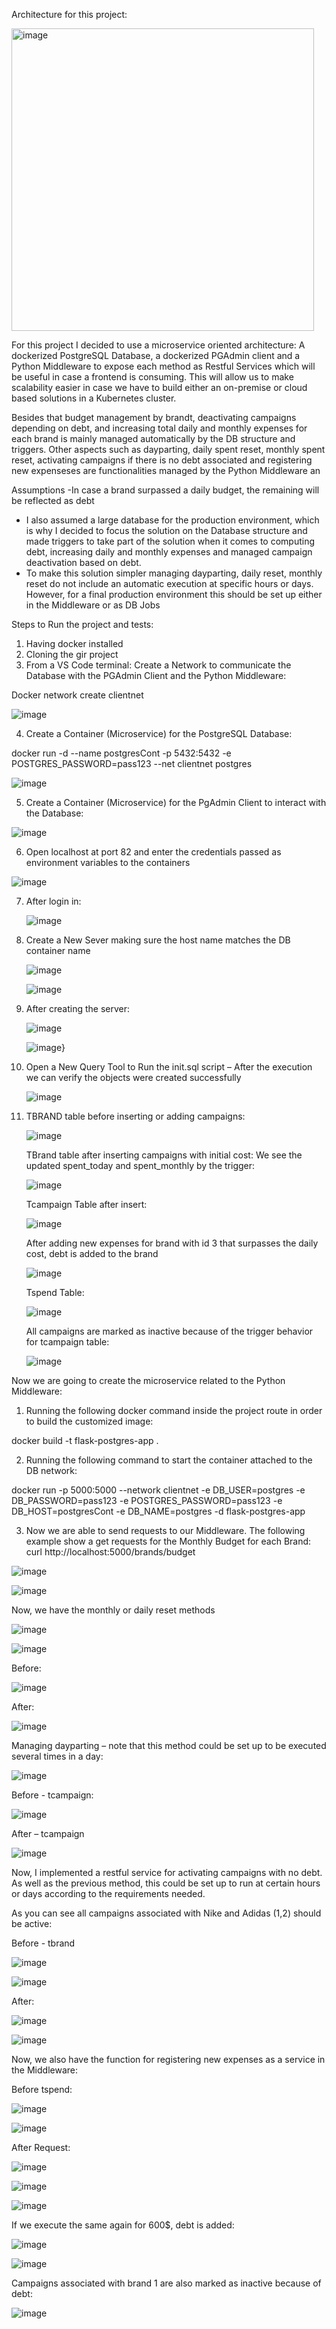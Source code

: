 Architecture for this project:


<img width="484" alt="image" src="https://github.com/user-attachments/assets/b7dfc830-f226-4cc6-913c-d4ea28f797b8" />

For this project I decided to use a microservice oriented architecture: A dockerized PostgreSQL Database, a dockerized PGAdmin client and a Python Middleware to expose each method as Restful Services which will be useful in case a frontend is consuming. This will allow us to make scalability easier in case we have to build either an on-premise or cloud based solutions in a Kubernetes cluster. 

Besides that budget management by brandt, deactivating campaigns depending on debt, and increasing total daily and monthly expenses for each brand is mainly managed automatically by the DB structure and triggers. Other aspects such as dayparting, daily spent reset, monthly spent reset, activating campaigns if there is no debt associated and registering new expenseses are functionalities managed by the Python Middleware 
an

Assumptions
-In case a brand surpassed a daily budget, the remaining will be reflected as debt
- I also assumed a large database for the production environment, which is why I decided to focus the solution on the Database structure and made triggers to take part of the solution when it comes to computing debt, increasing daily and monthly expenses and managed campaign deactivation based on debt.
- To make this solution simpler managing dayparting, daily reset, monthly reset do not include an automatic execution at specific hours or days. However, for a final production environment this should be set up either in the Middleware or as DB Jobs

Steps to Run the project and tests:

1.	Having docker installed
2.	Cloning the gir project
3.	From a VS Code terminal: 
Create a Network to communicate the Database with the PGAdmin Client and the Python Middleware:

Docker network create clientnet

![image](https://github.com/user-attachments/assets/b7b020ae-8843-410b-bf2d-e5662a698ddf)

4.	Create a Container (Microservice) for the PostgreSQL Database:

docker run -d --name postgresCont -p 5432:5432 -e POSTGRES_PASSWORD=pass123 --net clientnet postgres

![image](https://github.com/user-attachments/assets/5b90572e-1844-4817-998a-907b0cc48174)


5.	Create a Container (Microservice) for the PgAdmin Client to interact with the Database:

![image](https://github.com/user-attachments/assets/edeec90f-ad73-4566-9b41-62f410fe4deb)

6.	Open localhost at port 82 and enter the credentials passed as environment variables to the containers

   ![image](https://github.com/user-attachments/assets/0b51b811-8d78-498c-9536-a37f534015ee)

 7.	After login in:

   	![image](https://github.com/user-attachments/assets/209bdfe5-b090-4184-82ac-ed11c11e2ab5)

 8.	Create a New Sever making sure the host name matches the DB container name


    ![image](https://github.com/user-attachments/assets/cf99c1b8-ff8f-431e-bf68-8c1f096942a9)
   	
   	![image](https://github.com/user-attachments/assets/3f0476c8-33a0-4369-9d25-31c0eb943b64)

  9. After creating the server:


      ![image](https://github.com/user-attachments/assets/6975675f-6419-488d-a721-05a4f0ba955e)

     ![image](https://github.com/user-attachments/assets/99987545-eac5-47d4-9d16-69fdda2db0c2)}

10.	Open a New Query Tool to Run the init.sql script – After the execution we can verify the objects were created successfully


    ![image](https://github.com/user-attachments/assets/a72c605b-8e2f-47d0-96c7-90059bb09ab9)

11. TBRAND table before inserting or adding campaigns:

    ![image](https://github.com/user-attachments/assets/90012ee9-5bbc-4e17-af08-9b3ec892a7cd)

    TBrand table after inserting campaigns with initial cost: We see the updated spent_today and spent_monthly by the trigger:


    ![image](https://github.com/user-attachments/assets/8cd7e12e-24fa-4868-bbe3-ef6d35812537)

    Tcampaign Table after insert:

    ![image](https://github.com/user-attachments/assets/aea5307b-1e29-4f17-8808-9b11d2600f1d)

    After adding new expenses for brand with id 3 that surpasses the daily cost, debt is added to the brand

    ![image](https://github.com/user-attachments/assets/051b2739-f3c8-4b87-bd97-223773ef368e)

    Tspend Table:


    ![image](https://github.com/user-attachments/assets/6ec9945a-13d2-4ca1-9b22-c3b220368d86)

    All campaigns are marked as inactive because of the trigger behavior for tcampaign table:


    ![image](https://github.com/user-attachments/assets/546722a4-f033-45ad-b43c-d91aacabcb39)



Now we are going to create the microservice related to the Python Middleware:

1.	Running the following docker command  inside the project route in order to build the customized image:

docker build -t flask-postgres-app .

2.	Running the following command to start the container attached to the DB network:

docker run -p 5000:5000 --network clientnet -e DB_USER=postgres -e DB_PASSWORD=pass123 -e POSTGRES_PASSWORD=pass123 -e DB_HOST=postgresCont -e DB_NAME=postgres -d flask-postgres-app

3.	Now we are able to send requests to our Middleware. The following example show a get requests for the Monthly Budget for each Brand: curl http://localhost:5000/brands/budget


![image](https://github.com/user-attachments/assets/34080504-3bb4-4e06-9425-30b28a112df6)

![image](https://github.com/user-attachments/assets/a28b5848-407f-4504-b059-de90ae702a28)

Now, we have the monthly or daily reset methods


![image](https://github.com/user-attachments/assets/61bb7709-24b2-4c84-afc4-052ddc5d3cba)


![image](https://github.com/user-attachments/assets/dafb4c7c-532a-4a99-afde-0695d2786334)

Before: 

![image](https://github.com/user-attachments/assets/ae9ba0a4-ab9c-40bd-861f-fdf1cec84446)

After:


![image](https://github.com/user-attachments/assets/eb8ddcd8-f03d-4f55-ab96-71fc961067f2)


Managing dayparting – note that this method could be set up to be executed several times in a day:


![image](https://github.com/user-attachments/assets/3ac11868-c178-40b1-a283-4a26364da18e)


Before - tcampaign:

![image](https://github.com/user-attachments/assets/615d6317-5f4a-4f80-a78b-10888224b9a5)

After – tcampaign


![image](https://github.com/user-attachments/assets/95241705-9f45-4f95-b40a-828ea8737fb9)

Now, I implemented a restful service for activating campaigns with no debt. As well as the previous method, this could be set up to run at certain hours or days according to the requirements needed.

As you can see all campaigns associated with Nike and Adidas (1,2) should be active: 

Before - tbrand


![image](https://github.com/user-attachments/assets/5ede0e5f-45bc-49a6-8ffd-b07ee58eb265)

![image](https://github.com/user-attachments/assets/927549aa-d54c-4b68-98e3-0c619fee6c20)

After:


![image](https://github.com/user-attachments/assets/d2b95e4b-228a-4c81-a5c3-f77c103c05f2)

![image](https://github.com/user-attachments/assets/0ef78bd3-ffcf-4ad6-9b07-01fd87334a80)

Now, we also have the function for registering new expenses as a service in the Middleware:

Before tspend:


![image](https://github.com/user-attachments/assets/ccc112d2-41f2-4968-847b-1b2f12d04826)


![image](https://github.com/user-attachments/assets/697dba97-97ef-4a0e-85fe-4788c6f4eb23)

After Request:


![image](https://github.com/user-attachments/assets/cda21438-680c-4439-9460-117e3e50bea6)

![image](https://github.com/user-attachments/assets/4597a1e3-306e-4ba5-a093-f8f007417408)


![image](https://github.com/user-attachments/assets/4ed5affe-1014-451e-9bf3-fb7a219109e4)

If we execute the same again for 600$, debt is added:


![image](https://github.com/user-attachments/assets/07bd18cb-79e8-4efe-b845-24652ad71f8d)


![image](https://github.com/user-attachments/assets/8b9aeb9b-3a61-4759-b4d3-e926c118b1ad)

Campaigns associated with brand 1 are also marked as inactive because of debt:


![image](https://github.com/user-attachments/assets/8dc8068f-fdf7-43a0-bfa2-ac281ec05e4c)

























 


